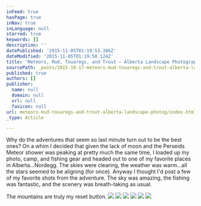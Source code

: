 ```yaml
---
inFeed: true
hasPage: true
inNav: true
inLanguage: null
starred: true
keywords: []
description: ''
datePublished: '2015-11-05T01:19:53.386Z'
dateModified: '2015-11-05T01:19:50.124Z'
title: 'Meteors, Mud, Touaregs, and Trout – Alberta Landscape Photographer'
sourcePath: _posts/2015-10-17-meteors-mud-touaregs-and-trout-alberta-landscape-photog.md
published: true
authors: []
publisher:
  name: null
  domain: null
  url: null
  favicon: null
url: meteors-mud-touaregs-and-trout-alberta-landscape-photog/index.html
_type: Article

---
```

Why do the adventures that seem so last minute turn out to be the best ones?  On a whim I decided that given the lack of moon and the Perseids Meteor shower was peaking at pretty much the same time, I loaded up my photo, camp, and fishing gear and headed out to one of my favorite places in Alberta...Nordegg.  The skies were clearing, the weather was warm...all the stars seemed to be aligning (for once).  Anyway I thought I'd post a few of my favorite shots from the adventure.  The sky was amazing, the fishing was fantastic, and the scenery was breath-taking as usual.

The mountains are truly my reset button.
![](https://the-grid-user-content.s3-us-west-2.amazonaws.com/0452f8cf-ed8d-4aca-9020-91ba2b0eaafe.jpg)
![](https://the-grid-user-content.s3-us-west-2.amazonaws.com/0030dd2f-1c1c-4c02-acc3-a5c8d88c63be.jpg)
![](https://the-grid-user-content.s3-us-west-2.amazonaws.com/9e0de452-8b51-4470-8d27-7393617c2394.jpg)
![](https://the-grid-user-content.s3-us-west-2.amazonaws.com/16094d44-fa51-4497-92b0-6265fc059aa0.jpg)
![](https://the-grid-user-content.s3-us-west-2.amazonaws.com/2bfee64e-564d-43eb-b1d9-5586d74a58d2.jpg)
![](https://the-grid-user-content.s3-us-west-2.amazonaws.com/7f041fc7-35fc-4712-9b0a-285bbbdc2f8d.jpg)